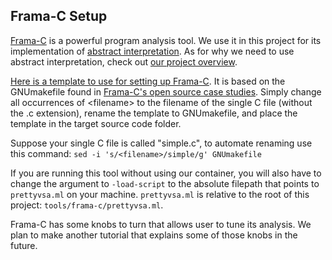 ## Frama-C Setup

[Frama-C](https://frama-c.com/) is a powerful program analysis tool. We use it in this project for its implementation of [abstract interpretation](https://www.di.ens.fr/~cousot/AI/IntroAbsInt.html). As for why we need to use abstract interpretation, check out [our project overview](README.md).

[Here is a template to use for setting up Frama-C](GNUmakefile_template). It is based on the GNUmakefile found in [Frama-C's open source case studies](https://git.frama-c.com/pub/open-source-case-studies). Simply change all occurrences of \<filename\> to the filename of the single C file (without the .c extension), rename the template to GNUmakefile, and place the template in the target source code folder.

Suppose your single C file is called "simple.c", to automate renaming use this command: `sed -i 's/<filename>/simple/g' GNUmakefile`

If you are running this tool without using our container, you will also have to change the argument to `-load-script` to the absolute filepath that points to `prettyvsa.ml` on your machine. `prettyvsa.ml` is relative to the root of this project: `tools/frama-c/prettyvsa.ml`. 

Frama-C has some knobs to turn that allows user to tune its analysis. We plan to make another tutorial that explains some of those knobs in the future.  
